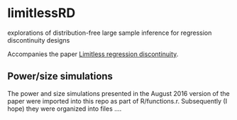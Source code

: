 # limitlessRD
explorations of distribution-free large sample inference for regression discontinuity designs

Accompanies the paper [Limitless regression discontinuity](http://arxiv.org/abs/1403.5478).


## Power/size simulations

The power and size simulations presented in the August 2016 version of the paper were imported into this repo as part of R/functions.r.   Subsequently (I hope) they were organized into files .... 


